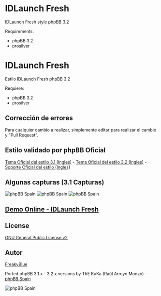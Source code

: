 IDLaunch Fresh 
=========================

IDLaunch Fresh style phpBB 3.2

Requirements:
- phpBB 3.2
- prosilver

IDLaunch Fresh
==========================

Estilo IDLaunch Fresh phpBB 3.2

Requiere:
- phpBB 3.2
- prosilver

## Corrección de errores
Para cualquier cambio a realizar, simplemente editar para realizar el cambio y "Pull Request".

## Estilo validado por phpBB Oficial
[Tema Oficial del estilo 3.1 (Ingles)](https://www.phpbb.com/community/viewtopic.php?f=531&t=2314506) - 
[Tema Oficial del estilo 3.2 (Ingles)](https://www.phpbb.com/community/viewtopic.php?f=531&t=2314506) - 
[Soporte Oficial del estilo (Ingles)](https://www.phpbb.com/customise/db/style/idlaunch_fresh_2/support)

## Algunas capturas (3.1 Capturas)
![phpBB Spain](http://www.phpbb-es.com/archivos/IDLaunch_Fresh_new.png)
![phpBB Spain](http://www.phpbb-es.com/archivos/IDLaunch_Fresh_new2.png)
![phpBB Spain](http://www.phpbb-es.com/archivos/IDLaunch_Fresh_new3.png)

## [Demo Online - IDLaunch Fresh](https://www.phpbb-es.com/styles/demo/#idlaunch_fresh)

## License
[GNU General Public License v2](http://opensource.org/licenses/GPL-2.0)

## Autor
[FreakyBlue](https://www.phpbb.com/community/memberlist.php?mode=viewprofile&u=680545)

Ported phpBB 3.1.x - 3.2.x versions by ThE KuKa (Raúl Arroyo Monzo) - [phpBB Spain](https://www.phpbb-es.com)

![phpBB Spain](https://www.phpbb-es.com/images/logo_new_small.png) 
